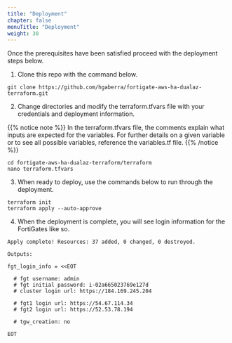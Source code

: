 ```yaml
---
title: "Deployment"
chapter: false
menuTitle: "Deployment"
weight: 30
---
```


Once the prerequisites have been satisfied proceed with the deployment steps below.

1.  Clone this repo with the command below.
```
git clone https://github.com/hgaberra/fortigate-aws-ha-dualaz-terraform.git
```

2.  Change directories and modify the terraform.tfvars file with your credentials and deployment information. 

{{% notice note %}} In the terraform.tfvars file, the comments explain what inputs are expected for the variables. For further details on a given variable or to see all possible variables, reference the variables.tf file. {{% /notice %}}
```
cd fortigate-aws-ha-dualaz-terraform/terraform
nano terraform.tfvars
```

3.  When ready to deploy, use the commands below to run through the deployment.
```
terraform init
terraform apply --auto-approve
```

4.  When the deployment is complete, you will see login information for the FortiGates like so.
```
Apply complete! Resources: 37 added, 0 changed, 0 destroyed.

Outputs:

fgt_login_info = <<EOT

  # fgt username: admin
  # fgt initial password: i-02a665023769e127d
  # cluster login url: https://184.169.245.204
  
  # fgt1 login url: https://54.67.114.34
  # fgt2 login url: https://52.53.78.194
  
  # tgw_creation: no

EOT
```